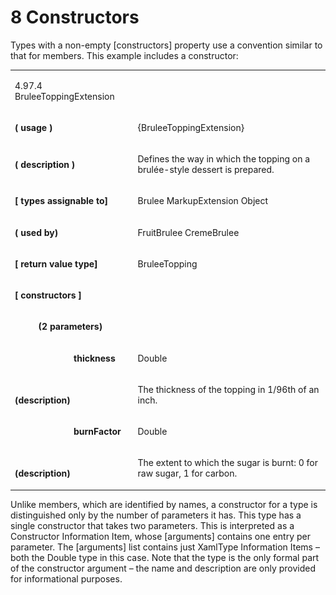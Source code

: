 <html dir="LTR" xmlns:mshelp="http://msdn.microsoft.com/mshelp" xmlns:ddue="http://ddue.schemas.microsoft.com/authoring/2003/5" xmlns:xlink="http://www.w3.org/1999/xlink" xmlns:tool="http://www.microsoft.com/tooltip"><body><input type="hidden" id="userDataCache" class="userDataStyle"><input type="hidden" id="hiddenScrollOffset"><img id="dropDownImage" style="display:none; height:0; width:0;" src="../local/drpdown.gif"><img id="dropDownHoverImage" style="display:none; height:0; width:0;" src="../local/drpdown_orange.gif"><img id="collapseImage" style="display:none; height:0; width:0;" src="../local/collapse.gif"><img id="expandImage" style="display:none; height:0; width:0;" src="../local/exp.gif"><img id="collapseAllImage" style="display:none; height:0; width:0;" src="../local/collall.gif"><img id="expandAllImage" style="display:none; height:0; width:0;" src="../local/expall.gif"><img id="copyImage" style="display:none; height:0; width:0;" src="../local/copycode.gif"><img id="copyHoverImage" style="display:none; height:0; width:0;" src="../local/copycodeHighlight.gif"><div id="header"><h1 class="heading">8 Constructors</h1></div><div id="mainSection"><div id="mainBody"><div id="allHistory" class="saveHistory" onsave="saveAll()" onload="loadAll()"></div>
			<div id="sectionSection0" class="section" name="collapseableSection"><content xmlns="http://ddue.schemas.microsoft.com/authoring/2003/5" xmlns:wsd="http://wsdev.schemas.microsoft.com/authoring/2008/2" xmlns:msxsl="urn:schemas-microsoft-com:xslt" xmlns:script="urn:script" xmlns:build="urn:build">
				</content></div><div id="sectionSection1" class="section" name="collapseableSection"><content xmlns="http://ddue.schemas.microsoft.com/authoring/2003/5" xmlns:wsd="http://wsdev.schemas.microsoft.com/authoring/2008/2" xmlns:msxsl="urn:schemas-microsoft-com:xslt" xmlns:script="urn:script" xmlns:build="urn:build">
					<p xmlns="">Types with a non-empty [constructors] property use a convention similar to that for members. This example includes a constructor:</p>
					<p xmlns=""><b></b></p><table class="ProtocolAuthoredTable" xmlns=""><tr>
								<td id="ShadedCell">
									<p>4.97.4    BruleeToppingExtension</p>
								</td>
								<td id="ShadedCell">
									<p>
									</p>
								</td>
							</tr><tr>
							<td>
								<p>
									<b>(</b>
									<b>usage</b>
									<b>)</b>
								</p>
							</td>
							<td>
								<p>{BruleeToppingExtension}</p>
							</td>
						</tr><tr>
							<td>
								<p>
									<b>(</b>
									<b>description</b>
									<b>)</b>
								</p>
							</td>
							<td>
								<p>Defines the way in which the topping on a brulée-style dessert is prepared.</p>
							</td>
						</tr><tr>
							<td>
								<p>
									<b>[</b>
									<b>types</b> <b>assignable</b> <b>to</b><b>]</b></p>
							</td>
							<td>
								<p>Brulee MarkupExtension Object</p>
							</td>
						</tr><tr>
							<td>
								<p>
									<b>(</b>
									<b>used</b> <b>by</b><b>)</b></p>
							</td>
							<td>
								<p>FruitBrulee CremeBrulee</p>
							</td>
						</tr><tr>
							<td>
								<p>
									<b>[</b>
									<b>return</b> <b>value</b> <b>type</b><b>]</b></p>
							</td>
							<td>
								<p>BruleeTopping</p>
							</td>
						</tr><tr>
							<td>
								<p>
									<b>[</b>
									<b>constructors</b>
									<b>]</b>
								</p>
							</td>
							<td>
								<p> </p>
							</td>
						</tr><tr>
							<td>
								<p>
									<b>         </b> <b>(</b><b>2</b> <b>parameters</b><b>)</b></p>
							</td>
							<td>
								<p> </p>
							</td>
						</tr><tr>
							<td>
								<p>
									<b>                        </b> <b>thickness</b></p>
							</td>
							<td>
								<p>Double</p>
							</td>
						</tr><tr>
							<td>
								<p>
									<b>                                  </b> <b>(</b><b>description</b><b>)</b></p>
							</td>
							<td>
								<p>The thickness of the topping in 1/96th of an inch.</p>
							</td>
						</tr><tr>
							<td>
								<p>
									<b>                        </b> <b>burnFactor</b></p>
							</td>
							<td>
								<p>Double</p>
							</td>
						</tr><tr>
							<td>
								<p>
									<b>                                  </b> <b>(</b><b>description</b><b>)</b></p>
							</td>
							<td>
								<p>The extent to which the sugar is burnt: 0 for raw sugar, 1 for carbon.</p>
							</td>
						</tr></table>
					<p xmlns="">Unlike members, which are identified by names, a constructor for a type is distinguished only by the number of parameters it has. This type has a single constructor that takes two parameters. This is interpreted as a Constructor Information Item, whose [arguments] contains one entry per parameter. The [arguments] list contains just XamlType Information Items – both the Double type in this case. Note that the type is the only formal part of the constructor argument – the name and description are only provided for informational purposes.</p>
				</content></div><!--[if gte IE 5]>
			<tool:tip element="languageFilterToolTip" avoidmouse="false"/>
		<![endif]--></div><a name="feedback"></a><span></span></div></body></html>